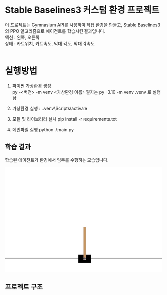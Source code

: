 # Stable Baselines3 커스텀 환경 프로젝트

이 프로젝트는 Gymnasium API를 사용하여 직접 환경을 만들고, Stable Baselines3의 PPO 알고리즘으로 에이전트를 학습시킨 결과입니다.<br>
액션 : 왼쪽, 오른쪽<br>
상태 : 카트위치, 카트속도, 막대 각도, 막대 각속도<br>
<br>
# 실행방법
1. 파이썬 가상환경 생성<br>
py -<버전> -m venv <가상환경 이름>
필자는 py -3.10 -m venv .venv 로 실행함

2. 가상환경 실행 : .\.venv\Scripts\activate

3. 모듈 및 라이브러리 설치
pip install -r requirements.txt

4. 메인파일 실행
 python .\main.py

## 학습 결과

학습된 에이전트가 환경에서 임무를 수행하는 모습입니다.

![학습결과](./SB3/videos/go-left-step-0-to-step-500.gif)

## 프로젝트 구조
